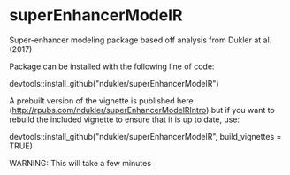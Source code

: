 # superEnhancerModelR
Super-enhancer modeling package based off analysis from Dukler at al. (2017)

Package can be installed with the following line of code:

devtools::install_github("ndukler/superEnhancerModelR")

A prebuilt version of the vignette is published here (http://rpubs.com/ndukler/superEnhancerModelRIntro)
but if you want to rebuild the included vignette to ensure that it is up to date, use:

devtools::install_github("ndukler/superEnhancerModelR", build_vignettes = TRUE)

WARNING: This will take a few minutes
